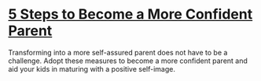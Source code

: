 
# [5 Steps to Become a More Confident Parent](https://www.mindhaste.com/t/confident-parents/5-steps-to-become-a-more-confident-parent-137)

Transforming into a more self-assured parent does not have to be a challenge. Adopt these measures to become a more confident parent and aid your kids in maturing with a positive self-image.
    